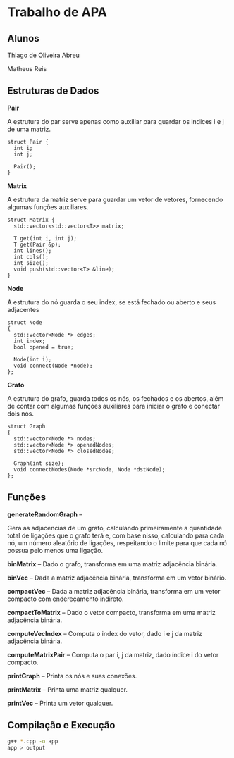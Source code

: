 # Trabalho de APA

## Alunos
Thiago de Oliveira Abreu

Matheus Reis

## Estruturas de Dados

**Pair**

A estrutura do par serve apenas como auxiliar para guardar os indices i e j de uma matriz.

```
struct Pair {
  int i;
  int j;

  Pair();
}
```

**Matrix**

A estrutura da matriz serve para guardar um vetor de vetores, fornecendo algumas funções auxiliares.

```
struct Matrix {
  std::vector<std::vector<T>> matrix;

  T get(int i, int j);
  T get(Pair &p);
  int lines();
  int cols();
  int size();
  void push(std::vector<T> &line);
}
```

**Node**

A estrutura do nó guarda o seu index, se está fechado ou aberto e seus adjacentes

```
struct Node
{
  std::vector<Node *> edges;
  int index;
  bool opened = true;

  Node(int i);
  void connect(Node *node);
};
```

**Grafo**

A estrutura do grafo, guarda todos os nós, os fechados e os abertos, além de contar com algumas funções auxiliares para iniciar o grafo e conectar dois nós.

```
struct Graph
{
  std::vector<Node *> nodes;
  std::vector<Node *> openedNodes;
  std::vector<Node *> closedNodes;

  Graph(int size);
  void connectNodes(Node *srcNode, Node *dstNode);
};
```

## Funções

**generateRandomGraph** –

Gera as adjacencias de um grafo, calculando primeiramente a quantidade total de ligações que o grafo terá e, com base nisso, calculando para cada nó, um número aleatório de ligações, respeitando o limite para que cada nó possua pelo menos uma ligação.


**binMatrix** – Dado o grafo, transforma em uma matriz adjacência binária.

**binVec** – Dada a matriz adjacência binária, transforma em um vetor binário.

**compactVec** – Dada a matriz adjacência binária, transforma em um vetor compacto com endereçamento indireto.

**compactToMatrix** – Dado o vetor compacto, transforma em uma matriz adjacência binária.

**computeVecIndex** – Computa o index do vetor, dado i e j da matriz adjacência binária.

**computeMatrixPair** – Computa o par i, j da matriz, dado índice i do vetor compacto.

**printGraph** – Printa os nós e suas conexões.

**printMatrix** – Printa uma matriz qualquer.

**printVec** – Printa um vetor qualquer.

## Compilação e Execução

```bash
g++ *.cpp -o app
app > output
```
